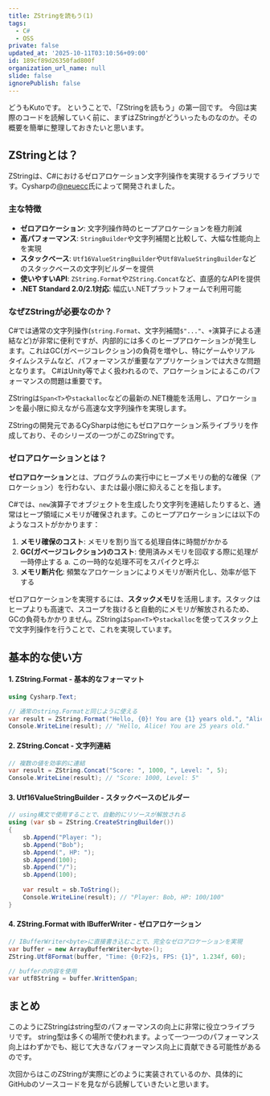 ```yaml
---
title: ZStringを読もう(1)
tags:
  - C#
  - OSS
private: false
updated_at: '2025-10-11T03:10:56+09:00'
id: 189cf89d26350fad800f
organization_url_name: null
slide: false
ignorePublish: false
---
```

どうもKutoです。
ということで、「ZStringを読もう」の第一回です。
今回は実際のコードを読解していく前に、まずはZStringがどういったものなのか。その概要を簡単に整理しておきたいと思います。

## ZStringとは？

ZStringは、C#におけるゼロアロケーション文字列操作を実現するライブラリです。Cysharpの[@neuecc](https://github.com/neuecc)氏によって開発されました。

### 主な特徴

- **ゼロアロケーション**: 文字列操作時のヒープアロケーションを極力削減
- **高パフォーマンス**: `StringBuilder`や文字列補間と比較して、大幅な性能向上を実現
- **スタックベース**: `Utf16ValueStringBuilder`や`Utf8ValueStringBuilder`などのスタックベースの文字列ビルダーを提供
- **使いやすいAPI**: `ZString.Format`や`ZString.Concat`など、直感的なAPIを提供
- **.NET Standard 2.0/2.1対応**: 幅広い.NETプラットフォームで利用可能

### なぜZStringが必要なのか？

C#では通常の文字列操作(`string.Format`、文字列補間`$"..."`、`+`演算子による連結など)が非常に便利ですが、内部的には多くのヒープアロケーションが発生します。これはGC(ガベージコレクション)の負荷を増やし、特にゲームやリアルタイムシステムなど、パフォーマンスが重要なアプリケーションでは大きな問題となります。
C#はUnity等でよく扱われるので、アロケーションによるこのパフォーマンスの問題は重要です。

ZStringは`Span<T>`や`stackalloc`などの最新の.NET機能を活用し、アロケーションを最小限に抑えながら高速な文字列操作を実現します。

ZStringの開発元であるCySharpは他にもゼロアロケーション系ライブラリを作成しており、そのシリーズの一つがこのZStringです。

### ゼロアロケーションとは？

**ゼロアロケーション**とは、プログラムの実行中にヒープメモリの動的な確保（アロケーション）を行わない、または最小限に抑えることを指します。

C#では、`new`演算子でオブジェクトを生成したり文字列を連結したりすると、通常はヒープ領域にメモリが確保されます。このヒープアロケーションには以下のようなコストがかかります：

1. **メモリ確保のコスト**: メモリを割り当てる処理自体に時間がかかる
2. **GC(ガベージコレクション)のコスト**: 使用済みメモリを回収する際に処理が一時停止する 
  a. この一時的な処理不可をスパイクと呼ぶ
3. **メモリ断片化**: 頻繁なアロケーションによりメモリが断片化し、効率が低下する

ゼロアロケーションを実現するには、**スタックメモリ**を活用します。スタックはヒープよりも高速で、スコープを抜けると自動的にメモリが解放されるため、GCの負荷もかかりません。ZStringは`Span<T>`や`stackalloc`を使ってスタック上で文字列操作を行うことで、これを実現しています。

## 基本的な使い方

#### 1. ZString.Format - 基本的なフォーマット

```csharp
using Cysharp.Text;

// 通常のstring.Formatと同じように使える
var result = ZString.Format("Hello, {0}! You are {1} years old.", "Alice", 25);
Console.WriteLine(result); // "Hello, Alice! You are 25 years old."
```

#### 2. ZString.Concat - 文字列連結

```csharp
// 複数の値を効率的に連結
var result = ZString.Concat("Score: ", 1000, ", Level: ", 5);
Console.WriteLine(result); // "Score: 1000, Level: 5"
```

#### 3. Utf16ValueStringBuilder - スタックベースのビルダー

```csharp
// using構文で使用することで、自動的にリソースが解放される
using (var sb = ZString.CreateStringBuilder())
{
    sb.Append("Player: ");
    sb.Append("Bob");
    sb.Append(", HP: ");
    sb.Append(100);
    sb.Append("/");
    sb.Append(100);
    
    var result = sb.ToString();
    Console.WriteLine(result); // "Player: Bob, HP: 100/100"
}
```

#### 4. ZString.Format with IBufferWriter - ゼロアロケーション

```csharp
// IBufferWriter<byte>に直接書き込むことで、完全なゼロアロケーションを実現
var buffer = new ArrayBufferWriter<byte>();
ZString.Utf8Format(buffer, "Time: {0:F2}s, FPS: {1}", 1.234f, 60);

// bufferの内容を使用
var utf8String = buffer.WrittenSpan;
```

## まとめ

このようにZStringはstring型のパフォーマンスの向上に非常に役立つライブラリです。
string型は多くの場所で使われます。よって一つ一つのパフォーマンス向上はわずかでも、総じて大きなパフォーマンス向上に貢献できる可能性があるのです。

次回からはこのZStringが実際にどのように実装されているのか、具体的にGitHubのソースコードを見ながら読解していきたいと思います。
